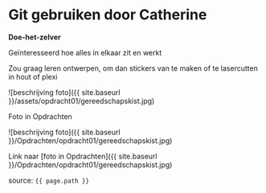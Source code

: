# Git gebruiken door Catherine

**Doe-het-zelver**

Geïnteresseerd hoe alles in elkaar zit en werkt

Zou graag leren ontwerpen, om dan stickers van te maken of te lasercutten in hout of plexi

![beschrijving foto]({{ site.baseurl }}/assets/opdracht01/gereedschapskist.jpg)

Foto in Opdrachten

![beschrijving foto]({{ site.baseurl }}/Opdrachten/opdracht01/gereedschapskist.jpg)

Link naar [foto in Opdrachten]({{ site.baseurl }}/Opdrachten/opdracht01/gereedschapskist.jpg)

source: `{{ page.path }}`